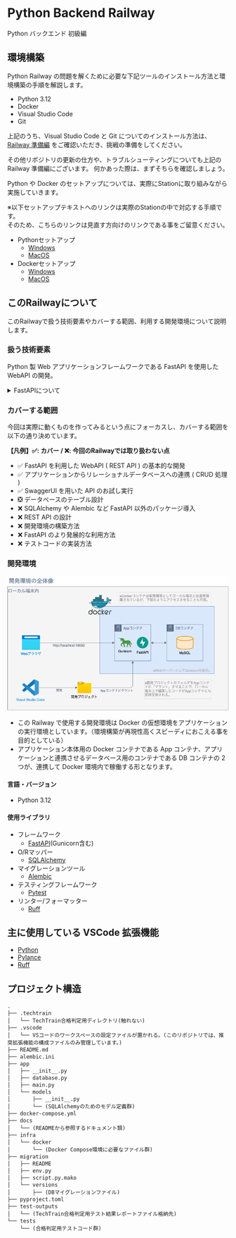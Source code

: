 # Python Backend Railway
Python バックエンド 初級編

## 環境構築
Python Railway の問題を解くために必要な下記ツールのインストール方法と環境構築の手順を解説します。
- Python 3.12
- Docker
- Visual Studio Code
- Git

上記のうち、Visual Studio Code と Git についてのインストール方法は、
[Railway 準備編](https://www.notion.so/techbowl/Railway-ceba695d5014460e9733c2a46318cdec) をご確認いただき、挑戦の準備をしてください。

その他リポジトリの更新の仕方や、トラブルシューティングについても上記の Railway 準備編にございます。
何かあった際は、まずそちらを確認しましょう。

Python や Docker のセットアップについては、実際にStationに取り組みながら実施していきます。

※以下セットアップテキストへのリンクは実際のStationの中で対応する手順です。<br>
そのため、こちらのリンクは見直す方向けのリンクである事をご留意ください。
- Pythonセットアップ
  - [Windows](./docs/instructions/00_install_python/install_python_windows.md)
  - [MacOS](./docs/instructions/00_install_python/install_python_mac.md)
- Dockerセットアップ
  - [Windows](./docs/instructions/10_install_docker/install_docker_windows.md)
  - [MacOS](./docs/instructions/10_install_docker/install_docker_mac.md)

## このRailwayについて
このRailwayで扱う技術要素やカバーする範囲、利用する開発環境について説明します。

### 扱う技術要素
Python 製 Web アプリケーションフレームワークである FastAPI を使用した WebAPI の開発。

<details>
<summary>FastAPIについて</summary>
FastAPI は Python 言語を使用した、Web アプリケーション向けのフレームワークです。

2018年12月に最初のリリースが行われ、2021年頃から大きくシェアを伸ばし、2023年には Python の Web アプリケーションフレームワークで Django や Flask に次ぐフレームワークに成長しています。

Java 開発者向けの統合開発環境として知名度の高い IntelliJ IDEA などを開発している JetBrains 社の開発者のエコシステムに関するレポートでは、FastAPI の使用率が 25% に増加している事を報告しており、 Django の 40% や Flask の 38% には及ばないものの、過去数年で大きく利用率を伸ばしてきている存在として、注目されています。

FastAPI は容易に WebAPI が開発でき、少ないコードの記述で実装できることや効率的な処理を実現するための仕組み、開発している API を UI 上で確認するための仕組みなど WebAPI の開発を支援する仕組みが標準で組み込まれています。
</details>

### カバーする範囲
今回は実際に動くものを作ってみるという点にフォーカスし、カバーする範囲を以下の通り決めています。

**【凡例】✅:  カバー / ❌: 今回のRailwayでは取り扱わない点**
- ✅ FastAPI を利用した WebAPI ( REST API ) の基本的な開発
- ✅ アプリケーションからリレーショナルデータベースへの連携 ( CRUD 処理 )
- ✅ SwaggerUI を用いた API のお試し実行
- ❎ データベースのテーブル設計
- ❌ SQLAlchemy や Alembic など FastAPI 以外のパッケージ導入
- ❌ REST API の設計
- ❌ 開発環境の構築方法
- ❌ FastAPI のより発展的な利用方法
- ❌ テストコードの実装方法

### 開発環境
![](./docs/images/dev_environment_overview.drawio.png)
- この Railway で使用する開発環境は Docker の仮想環境をアプリケーションの実行環境としています。（環境構築が再現性高くスピーディにおこえる事を目的としている）
- アプリケーション本体用の Docker コンテナである App コンテナ、アプリケーションと連携させるデータベース用のコンテナである DB コンテナの 2 つが、連携して Docker 環境内で稼働する形となります。

#### 言語・バージョン
- Python 3.12

#### 使用ライブラリ
- フレームワーク
    - [FastAPI](https://fastapi.tiangolo.com/ja/)(Gunicorn含む)
- O/Rマッパー
    - [SQLAlchemy](https://www.sqlalchemy.org/)
- マイグレーションツール
    - [Alembic](https://alembic.sqlalchemy.org/en/latest/)
- テスティングフレームワーク
    - [Pytest](https://docs.pytest.org/en/stable/)
- リンター/フォーマッター
    - [Ruff](https://docs.astral.sh/ruff/)

## 主に使用している VSCode 拡張機能
- [Python](https://marketplace.visualstudio.com/items?itemName=ms-python.python)
- [Pylance](https://marketplace.visualstudio.com/items?itemName=ms-python.vscode-pylance)
- [Ruff](https://marketplace.visualstudio.com/items?itemName=charliermarsh.ruff)

## プロジェクト構造
```
.
├── .techtrain
│   └── TechTrain合格判定用ディレクトリ(触れない)
├── .vscode
│   └── VSコードのワークスペースの設定ファイルが置かれる。(このリポジトリでは、推奨拡張機能の構成ファイルのみ管理しています。)
├── README.md
├── alembic.ini
├── app
│   ├── __init__.py
│   ├── database.py
│   ├── main.py
│   └── models
│       ├── __init__.py
│       └── (SQLAlchemyのためのモデル定義群)
├── docker-compose.yml
├── docs
│   └── (READMEから参照するドキュメント類)
├── infra
│   └── docker
│       └── (Docker Compose環境に必要なファイル群)
├── migration
│   ├── README
│   ├── env.py
│   ├── script.py.mako
│   └── versions
│       ├── (DBマイグレーションファイル)
├── pyproject.toml
├── test-outputs
│   └── (TechTrain合格判定用テスト結果レポートファイル格納先)
└── tests
    └── (合格判定用テストコード群)
```
